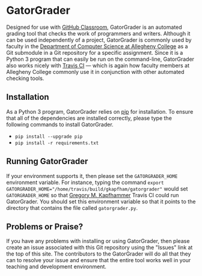 # GatorGrader

Designed for use with [GitHub Classroom](https://classroom.github.com/),
GatorGrader is an automated grading tool that checks the work of programmers and
writers. Although it can be used independently of a project, GatorGrader is
commonly used by faculty in the [Department of Computer Science at Allegheny
College](https://github.com/Allegheny-Computer-Science) as a Git submodule in a
Git repository for a specific assignment. Since it is a Python 3 program that
can easily be run on the command-line, GatorGrader also works nicely with
[Travis CI](https://travis-ci.com/) &mdash; which is again how faculty members
at Allegheny College commonly use it in conjunction with other automated
checking tools.

## Installation

As a Python 3 program, GatorGrader relies on
[pip](https://pip.pypa.io/en/stable/installing/) for installation. To ensure
that all of the dependencies are installed correctly, please type
the following commands to install GatorGrader.

- `pip install --upgrade pip`
- `pip install -r requirements.txt`

## Running GatorGrader

If your environment supports it, then please set the `GATORGRADER_HOME`
environment variable. For instance, typing the command `export
GATORGRADER_HOME="/home/travis/build/gkapfham/gatorgrader"` would set
`GATORGRADER_HOME` so that [Gregory M.
Kapfhammer](http://www.cs.allegheny.edu/sites/gkapfham) Travis CI could run
GatorGrader. You should set this environment variable so that it points to the
directory that contains the file called `gatorgrader.py`.



## Problems or Praise?

If you have any problems with installing or using GatorGrader, then please
create an issue associated with this Git repository using the "Issues" link at
the top of this site. The contributors to the GatorGrader will do all that they
can to resolve your issue and ensure that the entire tool works well in your
teaching and development environment.
